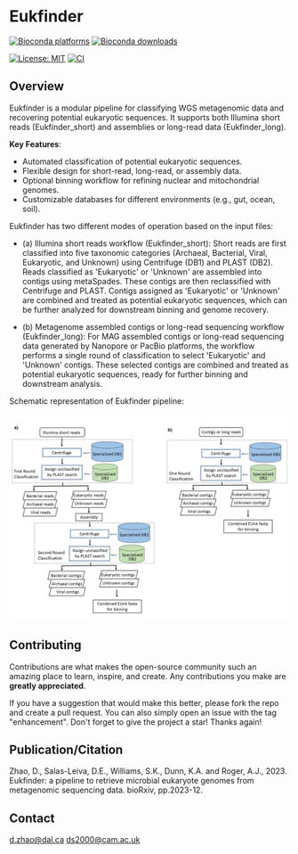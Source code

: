 # Eukfinder

[![Bioconda platforms](https://img.shields.io/conda/pn/bioconda/eukfinder?style=flag)](https://anaconda.org/bioconda/eukfinder)
[![Bioconda downloads](https://img.shields.io/conda/dn/bioconda/eukfinder.svg?style=flag&label=Bioconda%20install)](https://anaconda.org/bioconda/eukfinder)

[![License: MIT](https://img.shields.io/badge/License-MIT-yellow.svg)](https://github.com/RogerLab/Eukfinder/blob/main/LICENSE.txt)
[![CI](https://github.com/RogerLab/Eukfinder/workflows/Build/badge.svg)](https://github.com/RogerLab/Eukfinder/actions)



## Overview

Eukfinder is a modular pipeline for classifying WGS metagenomic data and recovering potential eukaryotic sequences. It supports both Illumina short reads (Eukfinder_short) and assemblies or long-read data (Eukfinder_long).

**Key Features**:
* Automated classification of potential eukaryotic sequences.
* Flexible design for short-read, long-read, or assembly data.
* Optional binning workflow for refining nuclear and mitochondrial genomes.
* Customizable databases for different environments (e.g., gut, ocean, soil).

Eukfinder has two different modes of operation based on the input files:

- (a) Illumina short reads workflow (Eukfinder_short): Short reads are first classified into five taxonomic categories (Archaeal, Bacterial, Viral, Eukaryotic, and Unknown) using Centrifuge (DB1) and PLAST (DB2). Reads classified as 'Eukaryotic' or 'Unknown' are assembled into contigs using metaSpades. These contigs are then reclassified with Centrifuge and PLAST. Contigs assigned as 'Eukaryotic' or 'Unknown' are combined and treated as potential eukaryotic sequences, which can be further analyzed for downstream binning and genome recovery.

- (b) Metagenome assembled contigs or long-read sequencing workflow (Eukfinder_long): For MAG assembled contigs or long-read sequencing data generated by Nanopore or PacBio platforms, the workflow performs a single round of classification to select 'Eukaryotic' and 'Unknown' contigs. These selected contigs are combined and treated as potential eukaryotic sequences, ready for further binning and downstream analysis.

Schematic representation of Eukfinder pipeline:

![Graphical_abstract](https://github.com/RogerLab/Eukfinder/blob/main/Eukfinder_workflow.jpg)


## Contributing

Contributions are what makes the open-source community such an amazing place to learn, inspire, and create. Any contributions you make are **greatly appreciated**.

If you have a suggestion that would make this better, please fork the repo and create a pull request. You can also simply open an issue with the tag "enhancement".
Don't forget to give the project a star! Thanks again!

<!-- Publication -->
## Publication/Citation

Zhao, D., Salas-Leiva, D.E., Williams, S.K., Dunn, K.A. and Roger, A.J., 2023. Eukfinder: a pipeline to retrieve microbial eukaryote genomes from metagenomic sequencing data. bioRxiv, pp.2023-12.


<!-- CONTACT -->
## Contact

d.zhao@dal.ca
ds2000@cam.ac.uk

